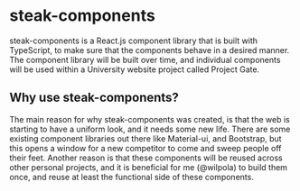 # steak-components

steak-components is a React.js component library that is built with TypeScript, to make sure that the components behave in a desired manner. The component library will be built over time, and individual components will be used within a University website project called Project Gate.

## Why use steak-components?
The main reason for why steak-components was created, is that the web is starting to have a uniform look, and it needs some new life. There are some existing component libraries out there like Material-ui, and Bootstrap, but this opens a window for a new competitor to come and sweep people off their feet. Another reason is that these components will be reused across other personal projects, and it is beneficial for me (@wilpola) to build them once, and reuse at least the functional side of these components.